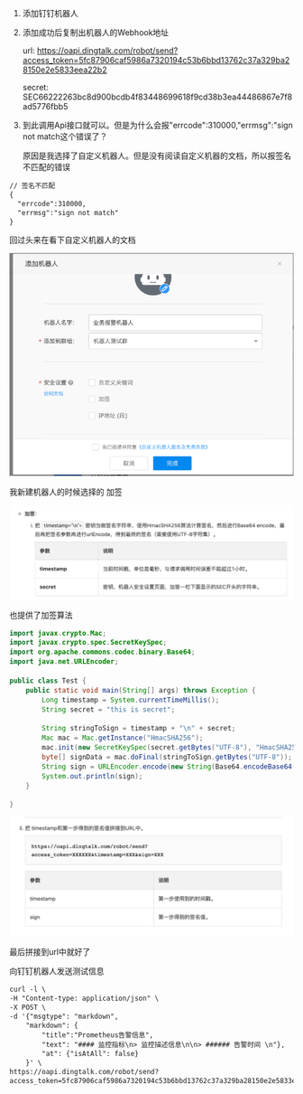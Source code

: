 1. 添加钉钉机器人

2. 添加成功后复制出机器人的Webhook地址

    url: https://oapi.dingtalk.com/robot/send?access_token=5fc87906caf5986a7320194c53b6bbd13762c37a329ba28150e2e5833eea22b2

    secret: SEC66222263bc8d900bcdb4f83448699618f9cd38b3ea44486867e7f8ad5776fbb5

3. 到此调用Api接口就可以。但是为什么会报"errcode":310000,"errmsg":"sign not match这个错误了？

   原因是我选择了自定义机器人。但是没有阅读自定义机器的文档，所以报签名不匹配的错误

```shell
// 签名不匹配
{
  "errcode":310000,
  "errmsg":"sign not match"
}
```

回过头来在看下自定义机器人的文档

![image-20221126012521026](../../Image/image-20221126012521026.png)

我新建机器人的时候选择的 加签

![image-20221126012749758](../../Image/image-20221126012749758.png)

也提供了加签算法

```java
import javax.crypto.Mac;
import javax.crypto.spec.SecretKeySpec;
import org.apache.commons.codec.binary.Base64;
import java.net.URLEncoder;
 
public class Test {
    public static void main(String[] args) throws Exception {
        Long timestamp = System.currentTimeMillis();
        String secret = "this is secret";
 
        String stringToSign = timestamp + "\n" + secret;
        Mac mac = Mac.getInstance("HmacSHA256");
        mac.init(new SecretKeySpec(secret.getBytes("UTF-8"), "HmacSHA256"));
        byte[] signData = mac.doFinal(stringToSign.getBytes("UTF-8"));
        String sign = URLEncoder.encode(new String(Base64.encodeBase64(signData)),"UTF-8");
        System.out.println(sign);
    }
 
}
```

![image-20221126013003508](../../Image/image-20221126013003508.png)

最后拼接到url中就好了



向钉钉机器人发送测试信息

```shell
curl -l \
-H "Content-type: application/json" \
-X POST \
-d '{"msgtype": "markdown", 
	"markdown": {
		"title":"Prometheus告警信息",
		"text": "#### 监控指标\n> 监控描述信息\n\n> ###### 告警时间 \n"},
		"at": {"isAtAll": false}
	}' \
https://oapi.dingtalk.com/robot/send?access_token=5fc87906caf5986a7320194c53b6bbd13762c37a329ba28150e2e5833eea22b2&sign=SEC66222263bc8d900bcdb4f83448699618f9cd38b3ea44486867e7f8ad5776fbb5"

```

